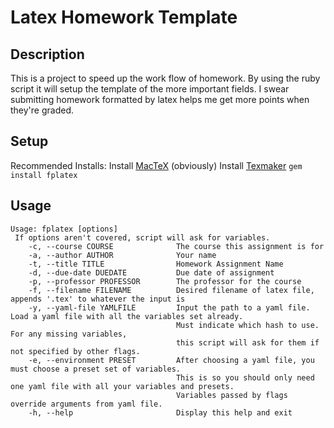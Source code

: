 # Latex Homework Template

## Description
This is a project to speed up the work flow of homework.
By using the ruby script it will setup the template of the more important fields.
I swear submitting homework formatted by latex helps me get more points when they're graded.

## Setup
Recommended Installs:
Install [MacTeX](https://www.latex-project.org/get/) (obviously)
Install [Texmaker](http://www.xm1math.net/texmaker/) 
`gem install fplatex`

## Usage
```
Usage: fplatex [options]
 If options aren't covered, script will ask for variables.
    -c, --course COURSE              The course this assignment is for
    -a, --author AUTHOR              Your name
    -t, --title TITLE                Homework Assignment Name
    -d, --due-date DUEDATE           Due date of assignment
    -p, --professor PROFESSOR        The professor for the course
    -f, --filename FILENAME          Desired filename of latex file, appends '.tex' to whatever the input is
    -y, --yaml-file YAMLFILE         Input the path to a yaml file. Load a yaml file with all the variables set already.
                                     Must indicate which hash to use. For any missing variables,
                                     this script will ask for them if not specified by other flags.
    -e, --environment PRESET         After choosing a yaml file, you must choose a preset set of variables.
                                     This is so you should only need one yaml file with all your variables and presets.
                                     Variables passed by flags override arguments from yaml file.
    -h, --help                       Display this help and exit
```

